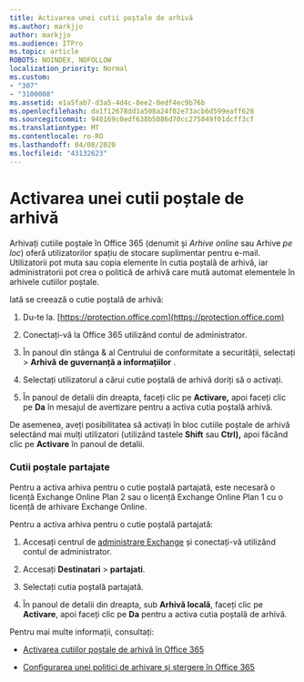 ```yaml
---
title: Activarea unei cutii poștale de arhivă
ms.author: markjjo
author: markjjo
ms.audience: ITPro
ms.topic: article
ROBOTS: NOINDEX, NOFOLLOW
localization_priority: Normal
ms.custom:
- "307"
- "3100008"
ms.assetid: e1a5fab7-d3a5-4d4c-8ee2-0edf4ec9b76b
ms.openlocfilehash: da1f12678dd1a508a24f02e73acb6d599eaff628
ms.sourcegitcommit: 940169c0edf638b5086d70cc275049f01dcff3cf
ms.translationtype: MT
ms.contentlocale: ro-RO
ms.lasthandoff: 04/08/2020
ms.locfileid: "43132623"
---
```

# <a name="enable-an-archive-mailbox"></a>Activarea unei cutii poștale de arhivă

Arhivați cutiile poștale în Office 365 (denumit și *Arhive online* sau Arhive *pe loc*) oferă utilizatorilor spațiu de stocare suplimentar pentru e-mail. Utilizatorii pot muta sau copia elemente în cutia poștală de arhivă, iar administratorii pot crea o politică de arhivă care mută automat elementele în arhivele cutiilor poștale.
  
Iată se creează o cutie poștală de arhivă:
  
1. Du-te la. [https://protection.office.com](https://protection.office.com)

2. Conectați-vă la Office 365 utilizând contul de administrator.

3. În panoul din stânga &amp; al Centrului de conformitate a securității, selectați \> **Arhivă** **de guvernanță a informațiilor** .

4. Selectați utilizatorul a cărui cutie poștală de arhivă doriți să o activați.

5. În panoul de detalii din dreapta, faceți clic pe **Activare,** apoi faceți clic pe **Da** în mesajul de avertizare pentru a activa cutia poștală arhivă.

De asemenea, aveți posibilitatea să activați în bloc cutiile poștale de arhivă selectând mai mulți utilizatori (utilizând tastele **Shift** sau **Ctrl),** apoi făcând clic pe **Activare** în panoul de detalii.
  
### <a name="shared-mailboxes"></a>Cutii poștale partajate

Pentru a activa arhiva pentru o cutie poștală partajată, este necesară o licență Exchange Online Plan 2 sau o licență Exchange Online Plan 1 cu o licență de arhivare Exchange Online.  

Pentru a activa arhiva pentru o cutie poștală partajată:

1. Accesați centrul de [administrare Exchange](https://outlook.office365.com/ecp) și conectați-vă utilizând contul de administrator.

2. Accesați **Destinatari** > **partajati**.

3. Selectați cutia poștală partajată.

4. În panoul de detalii din dreapta, sub **Arhivă locală**, faceți clic pe **Activare**, apoi faceți clic pe **Da** pentru a activa cutia poștală de arhivă.

Pentru mai multe informații, consultați:
  
- [Activarea cutiilor poștale de arhivă în Office 365](https://docs.microsoft.com/office365/securitycompliance/enable-archive-mailboxes)

- [Configurarea unei politici de arhivare și ștergere în Office 365](https://docs.microsoft.com//office365/securitycompliance/set-up-an-archive-and-deletion-policy-for-mailboxes)

